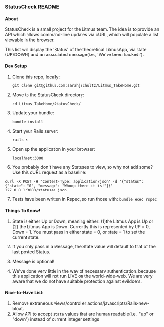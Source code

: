 ### StatusCheck README

#### About

StatusCheck is a small project for the Litmus team. The idea is to provide an API which allows command-line updates via cURL, which will populate a list viewable in the browser.

This list will display the 'Status' of the theoretical LitmusApp, via state (UP/DOWN) and an associated message(i.e., 'We've been hacked!').

#### Dev Setup
1. Clone this repo, locally:<p>
`git clone git@github.com:sarahjschultz/Litmus_TakeHome.git`
2. Move to the StatusCheck directory:<p>
`cd Litmus_TakeHome/StatusCheck/`
3. Update your bundle:<p>
`bundle install`
4. Start your Rails server:<p>
`rails s`
5. Open up the application in your browser:<p>
`localhost:3000`
6. You probably don't have any Statuses to view, so why not add some? Use this cURL request as a baseline:<p>
```
curl -X POST -H "Content-Type: application/json" -d '{"status": {"state": "0", "message": "Whoop there it is!"}}' 127.0.0.1:3000/statuses.json
```
7. Tests have been written in Rspec, so run those with:
`bundle exec rspec`

#### Things To Know!
1. State is either Up or Down, meaning either: (1)the Litmus App is Up or (2) the Litmus App is Down. Currently this is represented by UP = 0, Down = 1. You must pass in either state = 0, or state = 1 to set the current state.

2. If you only pass in a Message, the State value will default to that of the last posted Status.

3. Message is optional!

4. We've done very little in the way of necessary authentication, because this application will not run LIVE on the world-wide-web. We are very aware that we do not have suitable protection against evildoers.

#### Nice-to-Have List:
1. Remove extraneous views/controller actions/javascripts/Rails-new-bloat.
2. Allow API to accept `state` values that are human readable(i.e., "up" or "down") instead of current integer settings
